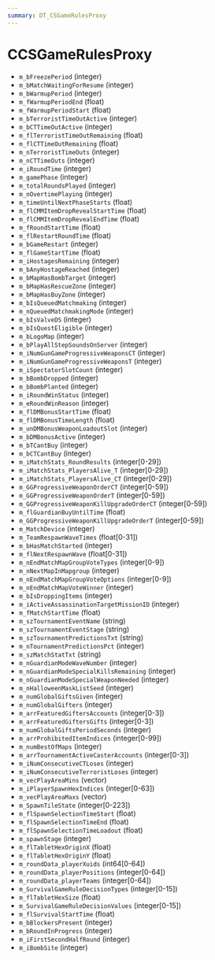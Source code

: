 ```yaml
---
summary: DT_CSGameRulesProxy
---
```


# CCSGameRulesProxy


* `m_bFreezePeriod` (integer)
* `m_bMatchWaitingForResume` (integer)
* `m_bWarmupPeriod` (integer)
* `m_fWarmupPeriodEnd` (float)
* `m_fWarmupPeriodStart` (float)
* `m_bTerroristTimeOutActive` (integer)
* `m_bCTTimeOutActive` (integer)
* `m_flTerroristTimeOutRemaining` (float)
* `m_flCTTimeOutRemaining` (float)
* `m_nTerroristTimeOuts` (integer)
* `m_nCTTimeOuts` (integer)
* `m_iRoundTime` (integer)
* `m_gamePhase` (integer)
* `m_totalRoundsPlayed` (integer)
* `m_nOvertimePlaying` (integer)
* `m_timeUntilNextPhaseStarts` (float)
* `m_flCMMItemDropRevealStartTime` (float)
* `m_flCMMItemDropRevealEndTime` (float)
* `m_fRoundStartTime` (float)
* `m_flRestartRoundTime` (float)
* `m_bGameRestart` (integer)
* `m_flGameStartTime` (float)
* `m_iHostagesRemaining` (integer)
* `m_bAnyHostageReached` (integer)
* `m_bMapHasBombTarget` (integer)
* `m_bMapHasRescueZone` (integer)
* `m_bMapHasBuyZone` (integer)
* `m_bIsQueuedMatchmaking` (integer)
* `m_nQueuedMatchmakingMode` (integer)
* `m_bIsValveDS` (integer)
* `m_bIsQuestEligible` (integer)
* `m_bLogoMap` (integer)
* `m_bPlayAllStepSoundsOnServer` (integer)
* `m_iNumGunGameProgressiveWeaponsCT` (integer)
* `m_iNumGunGameProgressiveWeaponsT` (integer)
* `m_iSpectatorSlotCount` (integer)
* `m_bBombDropped` (integer)
* `m_bBombPlanted` (integer)
* `m_iRoundWinStatus` (integer)
* `m_eRoundWinReason` (integer)
* `m_flDMBonusStartTime` (float)
* `m_flDMBonusTimeLength` (float)
* `m_unDMBonusWeaponLoadoutSlot` (integer)
* `m_bDMBonusActive` (integer)
* `m_bTCantBuy` (integer)
* `m_bCTCantBuy` (integer)
* `m_iMatchStats_RoundResults` (integer[0-29])
* `m_iMatchStats_PlayersAlive_T` (integer[0-29])
* `m_iMatchStats_PlayersAlive_CT` (integer[0-29])
* `m_GGProgressiveWeaponOrderCT` (integer[0-59])
* `m_GGProgressiveWeaponOrderT` (integer[0-59])
* `m_GGProgressiveWeaponKillUpgradeOrderCT` (integer[0-59])
* `m_flGuardianBuyUntilTime` (float)
* `m_GGProgressiveWeaponKillUpgradeOrderT` (integer[0-59])
* `m_MatchDevice` (integer)
* `m_TeamRespawnWaveTimes` (float[0-31])
* `m_bHasMatchStarted` (integer)
* `m_flNextRespawnWave` (float[0-31])
* `m_nEndMatchMapGroupVoteTypes` (integer[0-9])
* `m_nNextMapInMapgroup` (integer)
* `m_nEndMatchMapGroupVoteOptions` (integer[0-9])
* `m_nEndMatchMapVoteWinner` (integer)
* `m_bIsDroppingItems` (integer)
* `m_iActiveAssassinationTargetMissionID` (integer)
* `m_fMatchStartTime` (float)
* `m_szTournamentEventName` (string)
* `m_szTournamentEventStage` (string)
* `m_szTournamentPredictionsTxt` (string)
* `m_nTournamentPredictionsPct` (integer)
* `m_szMatchStatTxt` (string)
* `m_nGuardianModeWaveNumber` (integer)
* `m_nGuardianModeSpecialKillsRemaining` (integer)
* `m_nGuardianModeSpecialWeaponNeeded` (integer)
* `m_nHalloweenMaskListSeed` (integer)
* `m_numGlobalGiftsGiven` (integer)
* `m_numGlobalGifters` (integer)
* `m_arrFeaturedGiftersAccounts` (integer[0-3])
* `m_arrFeaturedGiftersGifts` (integer[0-3])
* `m_numGlobalGiftsPeriodSeconds` (integer)
* `m_arrProhibitedItemIndices` (integer[0-99])
* `m_numBestOfMaps` (integer)
* `m_arrTournamentActiveCasterAccounts` (integer[0-3])
* `m_iNumConsecutiveCTLoses` (integer)
* `m_iNumConsecutiveTerroristLoses` (integer)
* `m_vecPlayAreaMins` (vector)
* `m_iPlayerSpawnHexIndices` (integer[0-63])
* `m_vecPlayAreaMaxs` (vector)
* `m_SpawnTileState` (integer[0-223])
* `m_flSpawnSelectionTimeStart` (float)
* `m_flSpawnSelectionTimeEnd` (float)
* `m_flSpawnSelectionTimeLoadout` (float)
* `m_spawnStage` (integer)
* `m_flTabletHexOriginX` (float)
* `m_flTabletHexOriginY` (float)
* `m_roundData_playerXuids` (int64[0-64])
* `m_roundData_playerPositions` (integer[0-64])
* `m_roundData_playerTeams` (integer[0-64])
* `m_SurvivalGameRuleDecisionTypes` (integer[0-15])
* `m_flTabletHexSize` (float)
* `m_SurvivalGameRuleDecisionValues` (integer[0-15])
* `m_flSurvivalStartTime` (float)
* `m_bBlockersPresent` (integer)
* `m_bRoundInProgress` (integer)
* `m_iFirstSecondHalfRound` (integer)
* `m_iBombSite` (integer)
